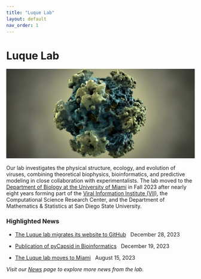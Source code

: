 ```yaml
---
title: "Luque Lab"
layout: default
nav_order: 1
---
```


# Luque Lab

![home_page](/assets/images/shared/hpv_small_polygon_mix_Thomas_Splettstoesser_cropped.jpg)

Our lab investigates the physical structure, ecology, and evolution of viruses, combining theoretical biophysics, bioinformatics, and predictive modeling in close collaboration with experimentalists. The lab moved to the [Department of Biology at the University of Miami](https://biology.as.miami.edu/) in Fall 2023 after nearly eight years forming part of the [Viral Information Institute (VII)](https://viralization.org/), the Computational Science Research Center, and the Department of Mathematics & Statistics at San Diego State University.

### Highlighted News

+ [The Luque lab migrates its website to GitHub](/pages/news.md) &nbsp; December 28, 2023

+ [Publication of pyCapsid in Bioinformatics](/pages/news.md) &nbsp; December 19, 2023

+ [The Luque lab moves to Miami](/pages/news.md) &nbsp; August 15, 2023

*Visit our [News](/pages/news.md) page to explore more news from the lab.*